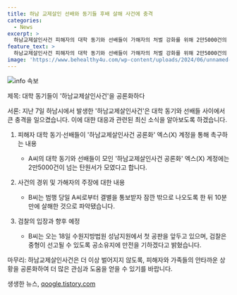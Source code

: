 ```yaml
---
title: 하남 교제살인 선배와 동기들 후배 살해 사건에 충격
categories:
  - News
excerpt: >
  하남교제살인사건 피해자의 대학 동기와 선배들이 가해자의 처벌 강화를 위해 2만5000건의 탄원서를 모았다. 사건은 대학생 A씨가 전 남자친구인 B씨에게 찔려 살해당한 후 발생. B씨는 당초 환청을 듣고 우발적 범행 주장했지만, 결별 통보 후 흉기를 사들이고 계획적 범행을 저질렀던 것으로 드러났다. A씨의 언니는 동생이 흉기로 살해당한 상황을 직접 목격했다며 엄중한 처벌과 유사한 사건을 막기 위한 호소를 했다. B씨의 첫 공판은 18일에 성남지원에서 진행된다. SNS에선 하남교제살인사건 공론화 계정을 통해 사건을 알리고 탄원서를 받고 있다.
feature_text: >
  하남교제살인사건 피해자의 대학 동기와 선배들이 가해자의 처벌 강화를 위해 2만5000건의 탄원서를 모았다. 사건은 대학생 A씨가 전 남자친구인 B씨에게 찔려 살해당한 후 발생. B씨는 당초 환청을 듣고 우발적 범행 주장했지만, 결별 통보 후 흉기를 사들이고 계획적 범행을 저질렀던 것으로 드러났다. A씨의 언니는 동생이 흉기로 살해당한 상황을 직접 목격했다며 엄중한 처벌과 유사한 사건을 막기 위한 호소를 했다. B씨의 첫 공판은 18일에 성남지원에서 진행된다. SNS에선 하남교제살인사건 공론화 계정을 통해 사건을 알리고 탄원서를 받고 있다.
image: 'https://www.behealthy4u.com/wp-content/uploads/2024/06/unnamed-file.png'
---
```


<p><img src="https://www.behealthy4u.com/wp-content/uploads/2024/06/unnamed-file.png" alt="info 속보" /></p>

<p>제목: 대학 동기들이 '하남교제살인사건'을 공론화하다</p>

<p>서론: 
지난 7일 하남시에서 발생한 '하남교제살인사건'은 대학 동기와 선배들 사이에서 큰 충격을 일으켰습니다. 이에 대한 대응과 관련된 최신 소식을 알아보도록 하겠습니다.</p>

<ol>
<li><p>피해자 대학 동기·선배들이 '하남교제살인사건 공론화' 엑스(X) 계정을 통해 촉구하는 내용</p>

<ul>
<li>A씨의 대학 동기와 선배들이 모인 '하남교제살인사건 공론화' 엑스(X) 계정에는 2만5000건이 넘는 탄원서가 모였다고 합니다.</li>
</ul></li>
<li><p>사건의 경위 및 가해자의 주장에 대한 내용</p>

<ul>
<li>B씨는 범행 당일 A씨로부터 결별을 통보받자 잠깐 밖으로 나오도록 한 뒤 10분 만에 살해한 것으로 파악됐습니다.</li>
</ul></li>
<li><p>검찰의 입장과 향후 예정</p>

<ul>
<li>B씨는 오는 18일 수원지방법원 성남지원에서 첫 공판을 앞두고 있으며, 검찰은 중형이 선고될 수 있도록 공소유지에 만전을 기하겠다고 밝혔습니다.</li>
</ul></li>
</ol>

<p>마무리:
하남교제살인사건은 더 이상 벌어지지 않도록, 피해자와 가족들의 안타까운 상황을 공론화하여 더 많은 관심과 도움을 얻을 수 있기를 바랍니다.</p>
생생한 뉴스, <a href="https://qoogle.tistory.com" rel="dofollow">qoogle.tistory.com</a>


